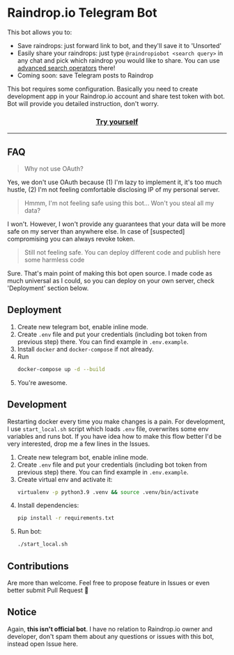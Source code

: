 # Raindrop.io Telegram Bot

This bot allows you to:
* Save raindrops: just forward link to bot, and they'll save it to 'Unsorted'
* Easily share your raindrops: just type `@raindropiobot <search query>` in any chat and pick which raindrop you would like to share. You can use [advanced search operators](https://help.raindrop.io/using-search#operators) there!
* Coming soon: save Telegram posts to Raindrop

This bot requires some configuration. Basically you need to create development app in your Raindrop.io account and share test token with bot. Bot will provide you detailed instruction, don't worry. 

<center>
    <h3><a href="https://t.me/raindropiobot">Try yourself</a></h3>
</center>

---

## FAQ

> Why not use OAuth?

Yes, we don't use OAuth because (1) I'm lazy to implement it, it's too much hustle, (2) I'm not feeling comfortable disclosing IP of my personal server. 

> Hmmm, I'm not feeling safe using this bot... Won't you steal all my data?

I won't. However, I won't provide any guarantees that your data will be more safe on my server than anywhere else. In case of [suspected] compromising you can always revoke token.

> Still not feeling safe. You can deploy different code and publish here some harmless code

Sure. That's main point of making this bot open source. I made code as much universal as I could, so you can deploy on your own server, check 'Deployment' section below. 


## Deployment

1. Create new telegram bot, enable inline mode.
1. Create `.env` file and put your credentials (including bot token from previous step) there. You can find example in `.env.example`.
1. Install `docker` and `docker-compose` if not already.
1. Run
    ```bash
    docker-compose up -d --build
    ```
1. You're awesome.

## Development

Restarting docker every time you make changes is a pain. For development, I use `start_local.sh` script which loads `.env` file, overwrites some env variables and runs bot. If you have idea how to make this flow better I'd be very interested, drop me a few lines in the Issues.

1. Create new telegram bot, enable inline mode.
1. Create `.env` file and put your credentials (including bot token from previous step) there. You can find example in `.env.example`.
1. Create virtual env and activate it:
    ```bash
   virtualenv -p python3.9 .venv && source .venv/bin/activate
    ```
1. Install dependencies:
    ```bash
    pip install -r requirements.txt
    ```
1. Run bot:
    ```bash
    ./start_local.sh
    ```

## Contributions

Are more than welcome. Feel free to propose feature in Issues or even better submit Pull Request 🥰


## Notice

Again, **this isn't official bot**. I have no relation to Raindrop.io owner and developer, don't spam them about any questions or issues with this bot, instead open Issue here.